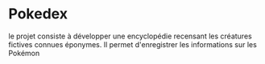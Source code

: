 # Pokedex
le projet consiste à développer une encyclopédie recensant les créatures fictives connues éponymes. Il permet d'enregistrer les informations sur les Pokémon
